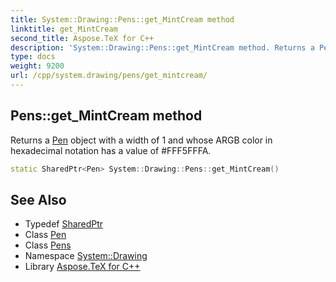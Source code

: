 ```yaml
---
title: System::Drawing::Pens::get_MintCream method
linktitle: get_MintCream
second_title: Aspose.TeX for C++
description: 'System::Drawing::Pens::get_MintCream method. Returns a Pen object with a width of 1 and whose ARGB color in hexadecimal notation has a value of #FFF5FFFA in C++.'
type: docs
weight: 9200
url: /cpp/system.drawing/pens/get_mintcream/
---
```

## Pens::get_MintCream method


Returns a [Pen](../../pen/) object with a width of 1 and whose ARGB color in hexadecimal notation has a value of #FFF5FFFA.

```cpp
static SharedPtr<Pen> System::Drawing::Pens::get_MintCream()
```

## See Also

* Typedef [SharedPtr](../../../system/sharedptr/)
* Class [Pen](../../pen/)
* Class [Pens](../)
* Namespace [System::Drawing](../../)
* Library [Aspose.TeX for C++](../../../)
